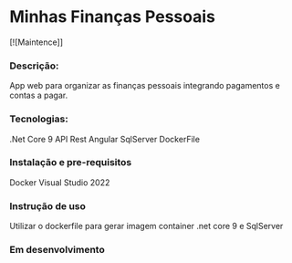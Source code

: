 # Minhas Finanças Pessoais 

[![Maintence]]

### Descrição:
App web para organizar as finanças pessoais integrando pagamentos e contas a pagar.

### Tecnologias:
.Net Core 9
API Rest
Angular
SqlServer
DockerFile

### Instalação e pre-requisitos
Docker
Visual Studio 2022 

### Instrução de uso
Utilizar o dockerfile para gerar imagem container .net core 9 e SqlServer

### Em desenvolvimento

